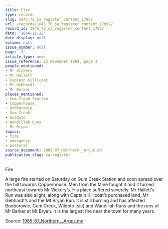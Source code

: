 ```yaml
---
title: Fire
type: records
slug: 1845_76_sa_register_content_17967
url: /records/1845_76_sa_register_content_17967/
record_id: 1845_76_sa_register_content_17967
date: '1864-11-22'
date_display: null
volume: null
issue_number: null
page: '3'
article_type: news
issue_reference: 22 November 1864, page 3
people_mentioned:
- Mr Vickery
- Mr Hallett
- Captain Killicoat
- Mr Gebhardt
- Mr Barker
places_mentioned:
- Gum Creek Station
- Copperhouse
- Booborowie
- Gum Creek
- Wildoto
- Wandillah Runs
- Mt Bryan
topics:
- fire
- emergency
- pastoral
source_document: 1985-87_Northern__Argus.md
publication_slug: sa-register
---
```


Fire

A large fire started on Saturday on Gum Creek Station and soon spread over the hill towards Copperhouse.  Men from the Mine fought it and it turned northeast towards Mr Vickery’s.  His place suffered severely.  Mr Hallett’s Run was also alight, along with Captain Killicoat’s purchased land, Mr Gebhardt’s and the Mt Bryan Run.  It is still burning and has affected Booborowie, Gum Creek, Wildoto [sic] and Wandillah Runs and the runs of Mr Barker at Mt Bryan.  It is the largest fire near the town for many years.

Source: [1985-87_Northern__Argus.md](/downloads/markdown/1985-87_Northern__Argus.md)
